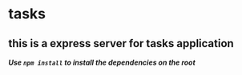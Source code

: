 # tasks

## this is a express server for tasks application

***Use ```npm install``` to install the dependencies on the root***
